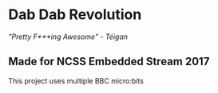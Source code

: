 # Dab Dab Revolution

*"Pretty F&ast;&ast;&ast;ing Awesome" - Téigan*

Made for NCSS Embedded Stream 2017
---

This project uses multiple BBC micro:bits
